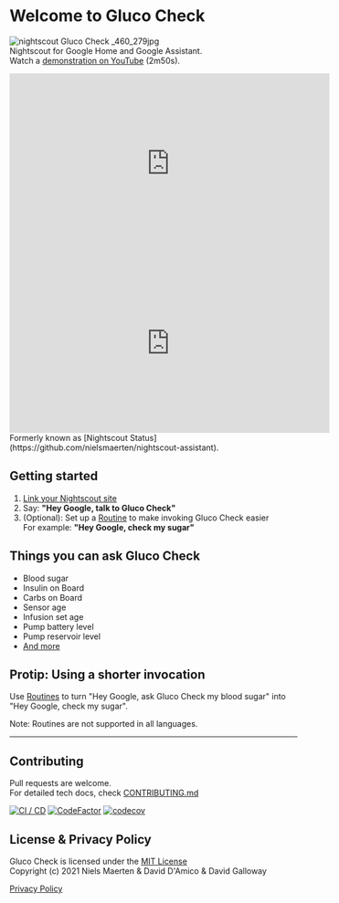 # Welcome to Gluco Check<br>
![nightscout Gluco Check _460_279jpg](https://user-images.githubusercontent.com/83882497/170355850-615b0bcd-eb6c-4622-9ea2-76695697b447.jpg)<br>
Nightscout for Google Home and Google Assistant.  
Watch a [demonstration on YouTube](https://youtu.be/o7-T2IrDJ_A) (2m50s).  

<iframe id="video3" width="560" height="315" src="https://www.youtube.com/embed/o7-T2IrDJ_A" title="YouTube video player" frameborder="0" allow="accelerometer; autoplay; clipboard-write; encrypted-media; gyroscope; picture-in-picture" allowfullscreen></iframe>

<br>
<iframe id="video3" width="560" height="315" src="https://www.youtube.com/embed/nKHbtwLI5K8" title="YouTube video player" frameborder="0" allow="accelerometer; autoplay; clipboard-write; encrypted-media; gyroscope; picture-in-picture" allowfullscreen></iframe>
<Br>
Formerly known as [Nightscout Status](https://github.com/nielsmaerten/nightscout-assistant).

## Getting started

1. [Link your Nightscout site](https://glucocheck.app)
1. Say: **"Hey Google, talk to Gluco Check"**  
1. (Optional): Set up a [Routine](https://glucocheck.app/routines) to make invoking Gluco Check easier   
   For example: **"Hey Google, check my sugar"**

## Things you can ask Gluco Check

* Blood sugar
* Insulin on Board
* Carbs on Board
* Sensor age
* Infusion set age
* Pump battery level
* Pump reservoir level
* [And more](https://glucocheck.app/faq)

## Protip: Using a shorter invocation

Use [Routines](https://glucocheck.app/routines) to turn "Hey Google, ask Gluco Check my blood sugar" into  
"Hey Google, check my sugar".

Note: Routines are not supported in all languages.

---

## Contributing

Pull requests are welcome.  
For detailed tech docs, check [CONTRIBUTING.md](./CONTRIBUTING.md)

[![CI / CD](https://github.com/nielsmaerten/gluco-check/actions/workflows/workflow.yml/badge.svg?branch=main&event=push)](https://github.com/nielsmaerten/gluco-check/actions/workflows/workflow.yml)
[![CodeFactor](https://www.codefactor.io/repository/github/nielsmaerten/gluco-check/badge)](https://www.codefactor.io/repository/github/nielsmaerten/gluco-check)
[![codecov](https://codecov.io/gh/nielsmaerten/gluco-check/branch/main/graph/badge.svg?token=EQQ94TXWBR)](https://codecov.io/gh/nielsmaerten/gluco-check)


## License & Privacy Policy

Gluco Check is licensed under the [MIT License](./LICENSE)  
Copyright (c) 2021 
Niels Maerten & David D'Amico & David Galloway

[Privacy Policy](./gluco-check-common/strings/en-US/terms.md)
